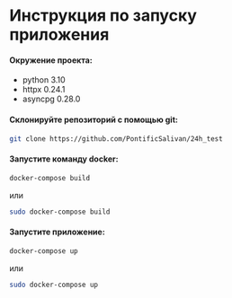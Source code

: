 
# Инструкция по запуску приложения

#### Окружение проекта:
  * python 3.10
  * httpx 0.24.1
  * asyncpg 0.28.0

#### Склонируйте репозиторий с помощью git:
```sh
git clone https://github.com/PontificSalivan/24h_test
```
#### Запустите команду docker:
```sh
docker-compose build
```
или
```sh
sudo docker-compose build
```

#### Запустите приложение:
```sh
docker-compose up
```
или
```sh
sudo docker-compose up
```